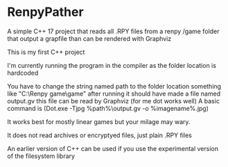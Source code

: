 # RenpyPather
A simple C++ 17 project that reads all .RPY files from a renpy /game folder that output a grapfile than can be rendered with Graphviz

This is my first C++ project


I'm currently running the program in the compiler as the folder location is hardcoded

You have to change the string named path to the folder location something like "C:\\Renpy game\\game"
after running it should have made a file named output.gv
this file can be read by Graphviz (for me dot works well) 
A basic command is (Dot.exe -Tjpg %path%\output.gv -o %imagename%.jpg)

It works best for mostly linear games but your milage may wary. 

It does not read archives or encryptyed files, just plain .RPY files

An earlier version of C++ can be used if you use the experimental version of the filesystem library
